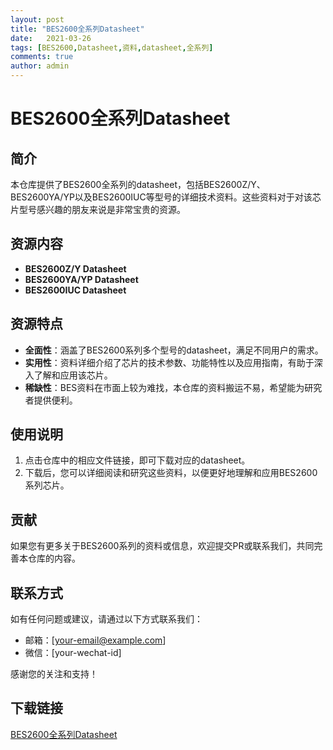 ```yaml
---
layout: post
title: "BES2600全系列Datasheet"
date:   2021-03-26
tags: [BES2600,Datasheet,资料,datasheet,全系列]
comments: true
author: admin
---
```

# BES2600全系列Datasheet

## 简介
本仓库提供了BES2600全系列的datasheet，包括BES2600Z/Y、BES2600YA/YP以及BES2600IUC等型号的详细技术资料。这些资料对于对该芯片型号感兴趣的朋友来说是非常宝贵的资源。

## 资源内容
- **BES2600Z/Y Datasheet**
- **BES2600YA/YP Datasheet**
- **BES2600IUC Datasheet**

## 资源特点
- **全面性**：涵盖了BES2600系列多个型号的datasheet，满足不同用户的需求。
- **实用性**：资料详细介绍了芯片的技术参数、功能特性以及应用指南，有助于深入了解和应用该芯片。
- **稀缺性**：BES资料在市面上较为难找，本仓库的资料搬运不易，希望能为研究者提供便利。

## 使用说明
1. 点击仓库中的相应文件链接，即可下载对应的datasheet。
2. 下载后，您可以详细阅读和研究这些资料，以便更好地理解和应用BES2600系列芯片。

## 贡献
如果您有更多关于BES2600系列的资料或信息，欢迎提交PR或联系我们，共同完善本仓库的内容。

## 联系方式
如有任何问题或建议，请通过以下方式联系我们：
- 邮箱：[your-email@example.com]
- 微信：[your-wechat-id]

感谢您的关注和支持！

## 下载链接

[BES2600全系列Datasheet](https://pan.quark.cn/s/974ad0804647)